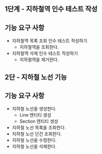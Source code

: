 ## 1단계 - 지하철역 인수 테스트 작성
## 기능 요구 사항

* 지하철역 목록 조회 인수 테스트 작성하기
  * 지하철역을 조회한다.
* 지하철역 삭제 인수 테스트 작성하기
  * 지하철역을 제거한다.
  
## 2단 - 지하철 노선 기능
## 기능 요구 사항

* 지하철 노선을 생성한다.
  * Line 엔티티 생성
  * Section 엔티티 생성
* 지하철 노선 목록을 조회한다.
* 지하철 노선 단건 조회한다.
* 지하철 노선을 수정한다.
* 지하철 노선을 삭제한다.